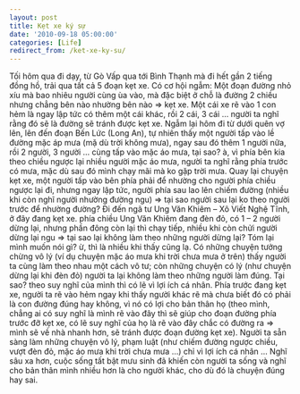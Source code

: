 ```yaml
---
layout: post
title: Kẹt xe ký sự
date: '2010-09-18 05:00:00'
categories: [Life]
redirect_from: /ket-xe-ky-su/
---
```


Tối hôm qua đi dạy, từ Gò Vấp qua tới Bình Thạnh mà đi hết gần 2 tiếng đồng hồ, trải qua tất cả 5 đoạn kẹt xe. Có cơ hội ngẫm:
Một đoạn đường nhỏ xíu mà bao nhiêu người cùng ùa vào, mà đặc biệt ở chỗ là đường 2 chiều nhưng chẳng bên nào nhường bên nào => kẹt xe.
Một cái xe rẽ vào 1 con hẻm là ngay lập tức có thêm một cái khác, rồi 2 cái, 3 cái … người ta nghĩ rằng đó sẽ là đường sẽ tránh được kẹt xe.
Ngẫm lại hôm đi từ dưới quên vợ lên, lên đến đoạn Bến Lức (Long An), tự nhiên thấy một người tấp vào lề đường mặc áp mưa (mặ dù trời không mưa), ngay sau đó thêm 1 người nữa, rồi 2 người, 3 người … cùng tấp vào mặc áo mưa, tại sao? à, vì phía bên kia theo chiều ngược lại nhiều người mặc áo mưa, người ta nghĩ rằng phía trước có mưa, mặc dù sau đó mình chạy mãi mà ko gặp trời mưa.
Quay lại chuyện kẹt xe, một người tấp vào bên phía phải để nhường cho người phía chiều ngược lại đi, nhưng ngay lập tức, người phía sau lao lên chiếm đường (nhiều khi còn nghĩ người nhường đường  ngu) => tại sao người sau lại ko theo người trước để nhường đường?
Đi đến ngã tư Ung Văn Khiêm – Xô Viết Nghệ Tĩnh, ở đây đang kẹt xe. phía chiều Ung Văn Khiêm đang đèn đỏ, có 1 – 2 người dừng lại, nhưng phần đông còn lại thì chạy tiếp, nhiều khi còn chửi người dừng lại ngu => tại sao lại không làm theo những người dừng lại?
Tóm lại mình muốn nói gì? ừ, thì là nhiều khi thấy cũng lạ. Có những chuyện tưởng chừng vô lý (ví dụ chuyện mặc áo mưa khi trời chưa mưa ở trên) thấy người ta cùng làm theo nhau một cách vô tư; còn những chuyện có lý (như chuyện dừng lại khi đèn đỏ) người ta lại không làm theo những người làm đúng.
Tại sao? theo suy nghĩ của mình thì có lẽ vì lợi ích cá nhân. Phía trước đang kẹt xe, người ta rẽ vào hẻm ngay khi thấy người khác rẽ mà chưa biết đó có phải là con đường đúng hay không, vì nó có lợi cho bản thân họ (theo mình, chẳng ai có suy nghĩ là mình rẽ vào đây thì sẽ giúp cho đoạn đường phía trước đỡ kẹt xe, có lẽ suy nghĩ của họ là rẽ vào đây chắc có đường ra => mình sẽ về nhà nhanh hơn, sẽ tránh được đoạn đường kẹt xe). Người ta sẵn sàng làm những chuyện vô lý, phạm luật (như chiếm đường ngược chiều, vượt đèn đỏ, mặc áo mưa khi trời chưa mưa …) chỉ vì lợi ích cá nhân …
Nghĩ sâu xa hơn, cuộc sống tất bật mưu sinh đã khiến còn người ta sống và nghĩ cho bản thân mình nhiều hơn là cho người khác, cho dù đó là chuyện đúng hay sai.
